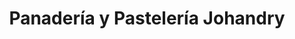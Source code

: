 ---
title: "Panadería y Pastelería Johandry"
url: /guayaquil/panaderia-y-pasteleria-johandry/
shop: Bäckerei
---